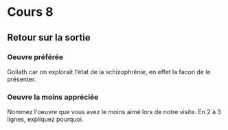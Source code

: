 # Cours 8
## Retour sur la sortie

### Oeuvre préférée
Goliath car on explorait l'état de la schizophrénie, en effet la facon de le présenter.   


### Oeuvre la moins appréciée
Nommez l'oeuvre que vous avez le moins aimé lors de notre visite. En 2 à 3 lignes, expliquez pourquoi. 

